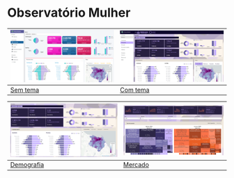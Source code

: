 # Observatório Mulher

| [![Dashboard](www/screenshot.png)](https://romulo-andrade.shinyapps.io/previa-painel-mulher/) | [![Dashboard](www/screenshot2.png)](https://romulo-andrade.shinyapps.io/previa-painel-mulher-2/) |
|----------------------------------|----------------------------------|
| [Sem tema](https://romulo-andrade.shinyapps.io/previa-painel-mulher/) | [Com tema](https://romulo-andrade.shinyapps.io/previa-painel-mulher-2/) |

| [![Dashboard](www/demografia.png)](https://romulo-andrade-diobs.shinyapps.io/observatorio-mulher-demografia/) | [![Dashboard](www/mercado.png)](https://romulo-andrade-diobs.shinyapps.io/observatorio-mulher-mercado/) | 
|----------------------------------|----------------------------------|
| [Demografia](https://romulo-andrade-diobs.shinyapps.io/observatorio-mulher-demografia/) |  [Mercado](https://romulo-andrade-diobs.shinyapps.io/observatorio-mulher-mercado/) |  

